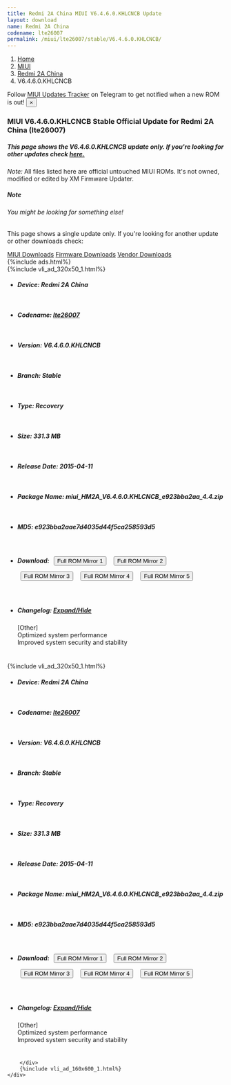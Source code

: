 ```yaml
---
title: Redmi 2A China MIUI V6.4.6.0.KHLCNCB Update
layout: download
name: Redmi 2A China
codename: lte26007
permalink: /miui/lte26007/stable/V6.4.6.0.KHLCNCB/
---
```

<nav aria-label="breadcrumb">
    <ol class="breadcrumb">
        <li class="breadcrumb-item"><a href="/">Home</a></li>
        <li class="breadcrumb-item"><a href="/miui/">MIUI</a></li>
        <li class="breadcrumb-item"><a href="/miui/lte26007/">Redmi 2A China</a></li>
        <li class="breadcrumb-item active" aria-current="page">V6.4.6.0.KHLCNCB</li>
    </ol>
</nav>
<div class="alert alert-primary alert-dismissible fade show" role="alert">
    Follow <a href="https://t.me/MIUIUpdatesTracker" class="alert-link">MIUI Updates Tracker</a> on Telegram to get
    notified when a new ROM is out!
    <button type="button" class="close" data-dismiss="alert" aria-label="Close">
        <span aria-hidden="true">&times;</span>
    </button>
</div>
<div class="col-12 mx-auto">
    <h3 class="title bg-light p-2 rounded">MIUI V6.4.6.0.KHLCNCB Stable Official Update for Redmi 2A China (lte26007)</h3>
    <h5>This page shows the V6.4.6.0.KHLCNCB update only. If you're looking for other updates check
        <a href="/miui/lte26007/">here.</a></h5>
    <p><i>Note: </i>All files listed here are official untouched MIUI ROMs.
        It's not owned, modified or edited by XM Firmware Updater.</p>
    <div class="card">
        <div class="card-body">
            <h5 class="card-title">Note</h5>
            <h6 class="card-subtitle mb-2 text-muted">You might be looking for something else!</h6>
            <p class="card-text">This page shows a single update only.
                If you're looking for another update or other downloads check:</p>
            <a href="/miui/" class="card-link">MIUI Downloads</a>
            <a href="/firmware/" class="card-link">Firmware Downloads</a>
            <a href="/vendor/" class="card-link">Vendor Downloads</a>
        </div>
    </div>
    {%include ads.html%}
    <div class="row justify-content-center">
        <div class="col-10" id="downloads">
                    <div class="card card-body">
            {%include vli_ad_320x50_1.html%}
            <ul class="list-unstyled">
                <li style="padding-bottom: 10px;">
                    <h5><b>Device: </b>Redmi 2A China</h5>
                </li>
                <li style="padding-bottom: 10px;">
                    <h5><b>Codename: </b> <a href="/miui/lte26007/" target="_blank">lte26007</a> </h5>
                </li>
                <li style="padding-bottom: 10px;">
                    <h5><b>Version: </b>V6.4.6.0.KHLCNCB</h5>
                </li>
                <li style="padding-bottom: 10px;">
                    <h5><b>Branch: </b>Stable</h5>
                </li>
                <li style="padding-bottom: 10px;">
                    <h5><b>Type: </b>Recovery</h5>
                </li>
                <li style="padding-bottom: 10px;">
                    <h5><b>Size: </b>331.3 MB</h5>
                </li>
                <li style="padding-bottom: 10px;">
                    <h5><b>Release Date: </b>2015-04-11</h5>
                </li>
                <li style="padding-bottom: 10px;">
                    <h5><b>Package Name: </b><span id="filename" class="text-dark">miui_HM2A_V6.4.6.0.KHLCNCB_e923bba2aa_4.4.zip</span></h5>
                </li>
                <li style="padding-bottom: 10px;">
                    <h5><b>MD5: </b><span id="md5" class="text-muted">e923bba2aae7d4035d44f5ca258593d5</span></h5>
                </li>
                <li style="padding-bottom: 10px;">
                    <h5><b>Download: </b> <button type="button" id="download" class="btn btn-primary" style="margin: 7px;" onclick="window.open('https://cdnorg.d.miui.com/V6.4.6.0.KHLCNCB/miui_HM2A_V6.4.6.0.KHLCNCB_e923bba2aa_4.4.zip', '_blank');"><i class="fa fa-download"></i> Full ROM Mirror 1</button> <button type="button" id="download" class="btn btn-primary" style="margin: 7px;" onclick="window.open('https://bkt-sgp-miui-ota-update-alisgp.oss-ap-southeast-1.aliyuncs.com/V6.4.6.0.KHLCNCB/miui_HM2A_V6.4.6.0.KHLCNCB_e923bba2aa_4.4.zip', '_blank');"><i class="fa fa-download"></i> Full ROM Mirror 2</button> <button type="button" id="download" class="btn btn-primary" style="margin: 7px;" onclick="window.open('https://bn.d.miui.com/V6.4.6.0.KHLCNCB/miui_HM2A_V6.4.6.0.KHLCNCB_e923bba2aa_4.4.zip', '_blank');"><i class="fa fa-download"></i> Full ROM Mirror 3</button> <button type="button" id="download" class="btn btn-primary" style="margin: 7px;" onclick="window.open('https://bigota.d.miui.com/V6.4.6.0.KHLCNCB/miui_HM2A_V6.4.6.0.KHLCNCB_e923bba2aa_4.4.zip', '_blank');"><i class="fa fa-download"></i> Full ROM Mirror 4</button> <button type="button" id="download" class="btn btn-primary" style="margin: 7px;" onclick="window.open('https://hugeota.d.miui.com/V6.4.6.0.KHLCNCB/miui_HM2A_V6.4.6.0.KHLCNCB_e923bba2aa_4.4.zip', '_blank');"><i class="fa fa-download"></i> Full ROM Mirror 5</button></h5>
                </li>
                <li style="padding-bottom: 10px;">
                    <h5><b>Changelog: </b><a href="#lte26007_1_changelog" data-toggle="collapse" role="button"
                            aria-expanded="false" aria-controls="lte26007_1_changelog"> <i class="fa fa-arrow-down"
                                aria-hidden="true"></i> Expand/Hide</a></h5>
                    <div class="collapse" id="lte26007_1_changelog">
                        <p id="changelog_text">[Other]<br>Optimized system performance<br>Improved system security and stability</p>
                    </div>
                </li>
            </ul>
        </div>
        <div class="card card-body">
            {%include vli_ad_320x50_1.html%}
            <ul class="list-unstyled">
                <li style="padding-bottom: 10px;">
                    <h5><b>Device: </b>Redmi 2A China</h5>
                </li>
                <li style="padding-bottom: 10px;">
                    <h5><b>Codename: </b> <a href="/miui/lte26007/" target="_blank">lte26007</a> </h5>
                </li>
                <li style="padding-bottom: 10px;">
                    <h5><b>Version: </b>V6.4.6.0.KHLCNCB</h5>
                </li>
                <li style="padding-bottom: 10px;">
                    <h5><b>Branch: </b>Stable</h5>
                </li>
                <li style="padding-bottom: 10px;">
                    <h5><b>Type: </b>Recovery</h5>
                </li>
                <li style="padding-bottom: 10px;">
                    <h5><b>Size: </b>331.3 MB</h5>
                </li>
                <li style="padding-bottom: 10px;">
                    <h5><b>Release Date: </b>2015-04-11</h5>
                </li>
                <li style="padding-bottom: 10px;">
                    <h5><b>Package Name: </b><span id="filename" class="text-dark">miui_HM2A_V6.4.6.0.KHLCNCB_e923bba2aa_4.4.zip</span></h5>
                </li>
                <li style="padding-bottom: 10px;">
                    <h5><b>MD5: </b><span id="md5" class="text-muted">e923bba2aae7d4035d44f5ca258593d5</span></h5>
                </li>
                <li style="padding-bottom: 10px;">
                    <h5><b>Download: </b> <button type="button" id="download" class="btn btn-primary" style="margin: 7px;" onclick="window.open('https://cdnorg.d.miui.com/V6.4.6.0.KHLCNCB/miui_HM2A_V6.4.6.0.KHLCNCB_e923bba2aa_4.4.zip', '_blank');"><i class="fa fa-download"></i> Full ROM Mirror 1</button> <button type="button" id="download" class="btn btn-primary" style="margin: 7px;" onclick="window.open('https://bkt-sgp-miui-ota-update-alisgp.oss-ap-southeast-1.aliyuncs.com/V6.4.6.0.KHLCNCB/miui_HM2A_V6.4.6.0.KHLCNCB_e923bba2aa_4.4.zip', '_blank');"><i class="fa fa-download"></i> Full ROM Mirror 2</button> <button type="button" id="download" class="btn btn-primary" style="margin: 7px;" onclick="window.open('https://bn.d.miui.com/V6.4.6.0.KHLCNCB/miui_HM2A_V6.4.6.0.KHLCNCB_e923bba2aa_4.4.zip', '_blank');"><i class="fa fa-download"></i> Full ROM Mirror 3</button> <button type="button" id="download" class="btn btn-primary" style="margin: 7px;" onclick="window.open('https://bigota.d.miui.com/V6.4.6.0.KHLCNCB/miui_HM2A_V6.4.6.0.KHLCNCB_e923bba2aa_4.4.zip', '_blank');"><i class="fa fa-download"></i> Full ROM Mirror 4</button> <button type="button" id="download" class="btn btn-primary" style="margin: 7px;" onclick="window.open('https://hugeota.d.miui.com/V6.4.6.0.KHLCNCB/miui_HM2A_V6.4.6.0.KHLCNCB_e923bba2aa_4.4.zip', '_blank');"><i class="fa fa-download"></i> Full ROM Mirror 5</button></h5>
                </li>
                <li style="padding-bottom: 10px;">
                    <h5><b>Changelog: </b><a href="#lte26007_2_changelog" data-toggle="collapse" role="button"
                            aria-expanded="false" aria-controls="lte26007_2_changelog"> <i class="fa fa-arrow-down"
                                aria-hidden="true"></i> Expand/Hide</a></h5>
                    <div class="collapse" id="lte26007_2_changelog">
                        <p id="changelog_text">[Other]<br>Optimized system performance<br>Improved system security and stability</p>
                    </div>
                </li>
            </ul>
        </div>

        </div>
        {%include vli_ad_160x600_1.html%}
    </div>
</div>
